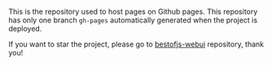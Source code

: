 This is the repository used to host pages on Github pages.
This repository has only one branch `gh-pages` automatically generated when the project is deployed.

If you want to star the project, please go to [bestofjs-webui](https://github.com/michaelrambeau/bestofjs-webui) repository, thank you!
